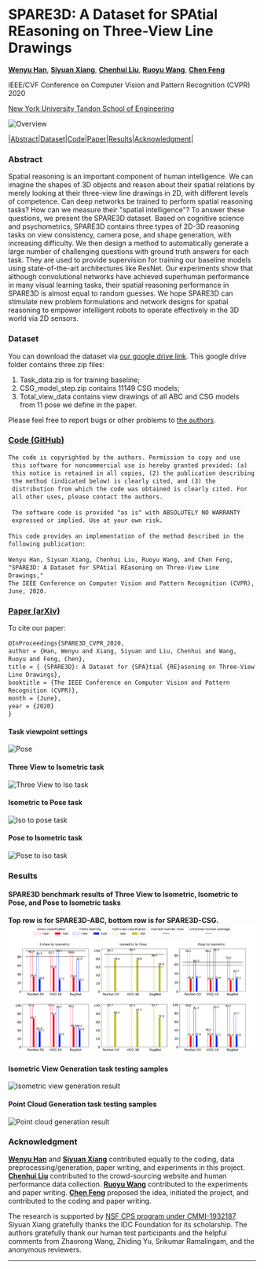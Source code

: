 # SPARE3D: A Dataset for SPAtial REasoning on Three-View Line Drawings

[**Wenyu Han**](https://github.com/WenyuHan-LiNa), [**Siyuan Xiang**](https://www.linkedin.com/in/%E6%80%9D%E8%BF%9C-%E9%A1%B9-b4b920145/), [**Chenhui Liu**](https://github.com/iamshenkui), [**Ruoyu Wang**](https://github.com/ruoyuwangeel4930), [**Chen Feng**](https://engineering.nyu.edu/faculty/chen-feng)

IEEE/CVF Conference on Computer Vision and Pattern Recognition (CVPR) 2020

[New York University Tandon School of Engineering](https://ai4ce.github.io)

![Overview](https://github.com/ai4ce/SPARE3D/raw/master/docs/figs/task_overview.jpg)

|[Abstract](#abstract)|[Dataset](#dataset)|[Code](#code-github)|[Paper](#paper-arxiv)|[Results](#results)|[Acknowledgment](#acknowledgment)|

### Abstract
Spatial reasoning is an important component of human intelligence. We can imagine the shapes of 3D objects and reason about their spatial relations by merely looking at their three-view line drawings in 2D, with different levels of competence. Can deep networks be trained to perform spatial reasoning tasks? How can we measure their "spatial intelligence"? To answer these questions, we present the SPARE3D dataset. Based on cognitive science and psychometrics, SPARE3D contains three types of 2D-3D reasoning tasks on view consistency, camera pose, and shape generation, with increasing difficulty. We then design a method to automatically generate a large number of challenging questions with ground truth answers for each task. They are used to provide supervision for training our baseline models using state-of-the-art architectures like ResNet. Our experiments show that although convolutional networks have achieved superhuman performance in many visual learning tasks, their spatial reasoning performance in SPARE3D is almost equal to random guesses. We hope SPARE3D can stimulate new problem formulations and network designs for spatial reasoning to empower intelligent robots to operate effectively in the 3D world via 2D sensors.

### Dataset
You can download the dataset via [our google drive link](https://drive.google.com/drive/folders/1Mi2KZyKAlUOGYRQTDz3E5nhiXY5GhUB2?usp=sharing). This google drive folder contains three zip files: 
1. Task_data.zip is for training baseline;
2. CSG_model_step.zip contains 11149 CSG models;
3. Total_view_data contains view drawings of all ABC and CSG models from 11 pose we define in the paper.

Please feel free to report bugs or other problems to [the authors](https://ai4ce.github.io).

### [Code (GitHub)](https://github.com/ai4ce/spare3d)
```
The code is copyrighted by the authors. Permission to copy and use 
 this software for noncommercial use is hereby granted provided: (a)
 this notice is retained in all copies, (2) the publication describing
 the method (indicated below) is clearly cited, and (3) the
 distribution from which the code was obtained is clearly cited. For
 all other uses, please contact the authors.
 
 The software code is provided "as is" with ABSOLUTELY NO WARRANTY
 expressed or implied. Use at your own risk.

This code provides an implementation of the method described in the
following publication: 

Wenyu Han, Siyuan Xiang, Chenhui Liu, Ruoyu Wang, and Chen Feng, 
"SPARE3D: A Dataset for SPAtial REasoning on Three-View Line Drawings," 
The IEEE Conference on Computer Vision and Pattern Recognition (CVPR), June, 2020.
``` 

### [Paper (arXiv)]()
To cite our paper:

```
@InProceedings{SPARE3D_CVPR_2020,
author = {Han, Wenyu and Xiang, Siyuan and Liu, Chenhui and Wang, Ruoyu and Feng, Chen},
title = { {SPARE3D}: A Dataset for {SPA}tial {RE}asoning on Three-View Line Drawings},
booktitle = {The IEEE Conference on Computer Vision and Pattern Recognition (CVPR)},
month = {June},
year = {2020}
}
```

#### Task viewpoint settings 
![Pose](https://github.com/ai4ce/SPARE3D/raw/master/docs/figs/view_point.jpg)
#### Three View to Isometric task 
![Three View to Iso task](https://github.com/ai4ce/SPARE3D/raw/master/docs/figs/Three_view_to_iso.jpg)
#### Isometric to Pose task 
![Iso to pose task](https://github.com/ai4ce/SPARE3D/raw/master/docs/figs/Iso_to_pose.jpg)
#### Pose to Isometric task 
![Pose to iso task](https://github.com/ai4ce/SPARE3D/raw/master/docs/figs/Pose_to_iso.jpg)




### Results
#### SPARE3D benchmark results of Three View to Isometric, Isometric to Pose, and Pose to Isometric tasks
**Top row is for SPARE3D-ABC, bottom row is for SPARE3D-CSG.**
![Baseline_barchart](https://github.com/ai4ce/SPARE3D/raw/master/docs/figs/baseline_barchart.PNG)

#### Isometric View Generation task testing samples
![Isometric view generation result](https://github.com/ai4ce/SPARE3D/blob/master/docs/figs/Iso_view_generation.PNG)

#### Point Cloud Generation task testing samples
![Point cloud generation result](https://github.com/ai4ce/SPARE3D/blob/master/docs/figs/point_cloud_generation.PNG)


### Acknowledgment
[**Wenyu Han**](https://github.com/WenyuHan-LiNa) and [**Siyuan Xiang**](https://www.linkedin.com/in/%E6%80%9D%E8%BF%9C-%E9%A1%B9-b4b920145/) contributed equally to the coding, data preprocessing/generation, paper writing, and experiments in this project. [**Chenhui Liu**](https://github.com/iamshenkui) contributed to the crowd-sourcing website and human performance data collection. [**Ruoyu Wang**](https://github.com/ruoyuwangeel4930) contributed to the experiments and paper writing. [**Chen Feng**](https://ai4ce.github.io) proposed the idea, initiated the project, and contributed to the coding and paper writing.

The research is supported by [NSF CPS program under CMMI-1932187](https://nsf.gov/awardsearch/showAward?AWD_ID=1932187). Siyuan Xiang gratefully thanks the IDC Foundation for its scholarship. The authors gratefully thank our human test participants and the helpful comments from Zhaorong Wang, Zhiding Yu, Srikumar Ramalingam, and the anonymous reviewers.

<hr>
<div id="visitormap">
<script type="text/javascript" src="//ra.revolvermaps.com/0/0/7.js?i=5u7s7msruf6&amp;m=0&amp;c=ff0000&amp;cr1=ffffff&amp;br=8&amp;ds=0" async="async"></script>
</div>
